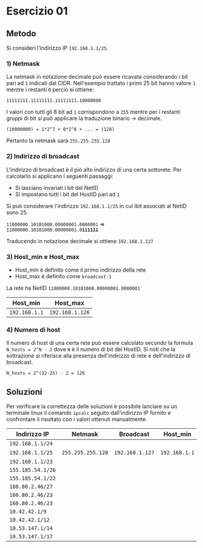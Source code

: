 # Esercizio 01

## Metodo

Si consideri l'indirizzo IP `192.168.1.1/25`.

### 1) Netmask

La netmask in notazione decimale può essere ricavata considerando i bit pari ad `1` indicati dal CIDR. Nell'esempio trattato i primi 25 bit hanno valore `1` mentre i restanti `0` perciò si ottiene:

```
11111111.11111111.11111111.10000000
```

I valori con tutti gli 8 bit ad `1` corrispondono a `255` mentre per i restanti gruppi di bit si può applicare la traduzione binario -> decimale. 

```
(10000000) = 1*2^7 + 0*2^6 + ... = (128)
```

Pertanto la netmask sarà `255.255.255.128`

### 2) Indirizzo di broadcast

L'indirizzo di broadcast è il piò alto indirizzo di una certa sottorete. Per calcolarlo si applicano i seguenti passaggi:
* Si lasciano invariati i bit del NetID
* Si impostano tutti i bit del HostID pari ad `1`

Si può considerare l'indirizzo `192.168.1.1/25` in cui ibit associati al NetID sono 25.

`11000000.10101000.00000001.0000001` => `11000000.10101000.00000001.0`**`111111`**

Traducendo in notazione decimale si ottiene `192.168.1.127`

### 3) Host_min e Host_max
* Host_min è definito come il primo indirizzo della rete
* Host_max è definito come `broadcast-1`

La rete ha NetID `11000000.10101000.00000001.0000001`

|Host_min      |Host_max       |
|--------------|---------------|
|`192.168.1.1` |`192.168.1.126`|

### 4) Numero di host

Il numero di host di una certa rete può essere calcolato secondo la formula `N_hosts = 2^N - 2` dove `N` è il numero di bit del HostID. Si noti che la sottrazione si riferisce alla presenza dell'indirizzo di rete e dell'indirizzo di broadcast.

`N_hosts = 2^(32-25) - 2 = 126`

## Soluzioni

Per verificare la correttezza delle soluzioni è possibile lanciare su un terminale linux il comando `ipcalc` seguito dall'indirizzo IP fornito e confrontare il risultato con i valori ottenuti manualmente.

|Indirizzo IP     |Netmask          |Broadcast        |Host_min         |Host_max         |N_hosts  |
|-----------------|-----------------|-----------------|-----------------|-----------------|---------|
|`192.168.1.1/24` |
|`192.168.1.1/25` |`255.255.255.128`|`192.168.1.127`  |`192.168.1.1`    |`192.168.1.126`  |126      |
|`192.168.1.1/23` |
|`155.185.54.1/26`|
|`155.185.54.1/22`|
|`160.80.2.46/27` |
|`160.80.2.46/23` |
|`160.80.2.46/23` |
|`10.42.42.1/9`   |
|`10.42.42.1/12`  |
|`10.53.147.1/14` |
|`10.53.147.1/17` |